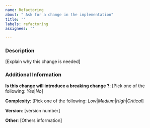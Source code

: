 ```yaml
---
name: Refactoring
about: " Ask for a change in the implementation"
title: ''
labels: refactoring
assignees: ''

---
```


### Description
[Explain why this change is needed]

### Additional Information
**Is this change will introduce a breaking change ?**: [Pick one of the following: *Yes*|*No*]

**Complexity**: [Pick one of the following: *Low*|*Medium*|*High*|*Critical*]

**Version**: [version number]

**Other**: [Others information]